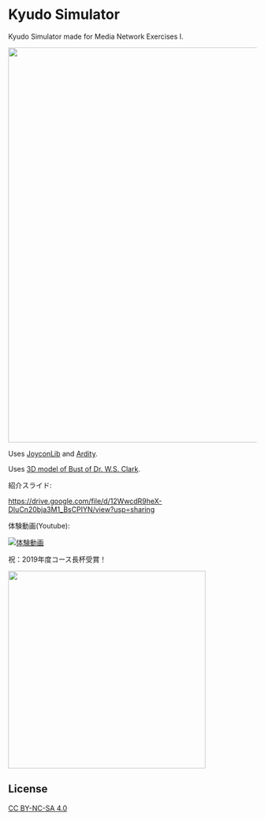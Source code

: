 # Kyudo Simulator

Kyudo Simulator made for Media Network Exercises I.

<img src="https://user-images.githubusercontent.com/13903318/69547780-83b1aa00-0fd9-11ea-92ca-f38fcef491bf.png" width="800">

Uses [JoyconLib](https://github.com/Looking-Glass/JoyconLib) and [Ardity](https://github.com/DWilches/Ardity).

Uses [3D model of Bust of Dr. W.S. Clark](https://github.com/Tsurumiya/Clark_3D).


 
紹介スライド: 

https://drive.google.com/file/d/12WwcdR9heX-DIuCn20bja3M1_BsCPIYN/view?usp=sharing

体験動画(Youtube): 

[![体験動画](http://img.youtube.com/vi/2ZlFGo6ooSM/0.jpg)](http://www.youtube.com/watch?v=2ZlFGo6ooSM "Kyudo Simulator")

祝：2019年度コース長杯受賞！

<img src="https://user-images.githubusercontent.com/13903318/83278947-54d9f200-a20f-11ea-98eb-d73a69762a5d.jpg" width="400">

## License
[CC BY-NC-SA 4.0](https://creativecommons.org/licenses/by-nc-sa/4.0/deed.en)
